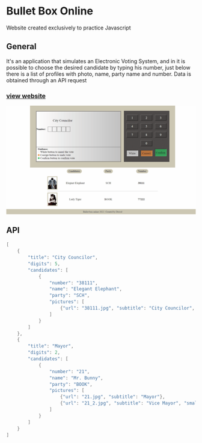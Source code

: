 # Bullet Box Online

<p>Website created exclusively to practice Javascript</p>


## General

It's an application that simulates an Electronic Voting System, and in it is possible to choose the desired candidate by typing his number, just below there is a list of profiles with photo, name, party name and number. Data is obtained through an API request

### <a href="https://deiwd.github.io/ballot_box/" align="center">view website</a>

<img src="media/ballot_box.gif?raw=true" width="800px" height="auto" align="center" />

## API

```swift
[
    {
        "title": "City Councilor",
        "digits": 5,
        "candidates": [
            {
                "number": "38111",
                "name": "Elegant Elephant",
                "party": "SCH",
                "pictures": [
                    {"url": "38111.jpg", "subtitle": "City Councilor", "small": false}
                ]
            }
        ]
    },
    {
        "title": "Mayor",
        "digits": 2,
        "candidates": [
            {
                "number": "21",
                "name": "Mr. Bunny",
                "party": "BOOK",
                "pictures": [
                    {"url": "21.jpg", "subtitle": "Mayor"},
                    {"url": "21_2.jpg", "subtitle": "Vice Mayor", "small": true}
                ]
            }
        ]
    }
]
```
